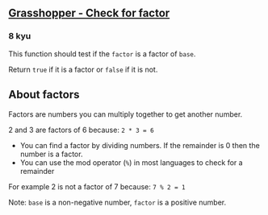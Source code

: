<h2><a href=https://www.codewars.com/kata/55cbc3586671f6aa070000fb/train/javascript target="_blank">Grasshopper - Check for factor</a></h2><h3>8 kyu</h3><p>This function should test if the <code>factor</code> is a factor of <code>base</code>.</p><p>Return <code>true</code> if it is a factor or <code>false</code> if it is not.</p><h2 id="about-factors">About factors</h2><p>Factors are numbers you can multiply together to get another number.</p><p>2 and 3 are factors of 6 because: <code>2 * 3 = 6</code></p><ul><li>You can find a factor by dividing numbers. If the remainder is 0 then the number is a factor.</li><li>You can use the mod operator (<code>%</code>) in most languages to check for a remainder</li></ul><p>For example 2 is not a factor of 7 because: <code>7 % 2 = 1</code></p><p>Note: <code>base</code> is a non-negative number, <code>factor</code> is a positive number.</p>